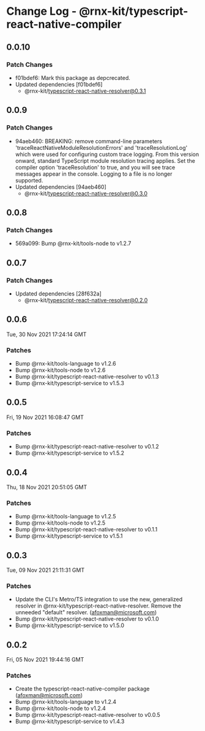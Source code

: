 # Change Log - @rnx-kit/typescript-react-native-compiler

## 0.0.10

### Patch Changes

- f01bdef6: Mark this package as depcrecated.
- Updated dependencies [f01bdef6]
  - @rnx-kit/typescript-react-native-resolver@0.3.1

## 0.0.9

### Patch Changes

- 94aeb460: BREAKING: remove command-line parameters
  'traceReactNativeModuleResolutionErrors' and 'traceResolutionLog' which were
  used for configuring custom trace logging. From this version onward, standard
  TypeScript module resolution tracing applies. Set the compiler option
  'traceResolution' to true, and you will see trace messages appear in the
  console. Logging to a file is no longer supported.
- Updated dependencies [94aeb460]
  - @rnx-kit/typescript-react-native-resolver@0.3.0

## 0.0.8

### Patch Changes

- 569a099: Bump @rnx-kit/tools-node to v1.2.7

## 0.0.7

### Patch Changes

- Updated dependencies [28f632a]
  - @rnx-kit/typescript-react-native-resolver@0.2.0

## 0.0.6

Tue, 30 Nov 2021 17:24:14 GMT

### Patches

- Bump @rnx-kit/tools-language to v1.2.6
- Bump @rnx-kit/tools-node to v1.2.6
- Bump @rnx-kit/typescript-react-native-resolver to v0.1.3
- Bump @rnx-kit/typescript-service to v1.5.3

## 0.0.5

Fri, 19 Nov 2021 16:08:47 GMT

### Patches

- Bump @rnx-kit/typescript-react-native-resolver to v0.1.2
- Bump @rnx-kit/typescript-service to v1.5.2

## 0.0.4

Thu, 18 Nov 2021 20:51:05 GMT

### Patches

- Bump @rnx-kit/tools-language to v1.2.5
- Bump @rnx-kit/tools-node to v1.2.5
- Bump @rnx-kit/typescript-react-native-resolver to v0.1.1
- Bump @rnx-kit/typescript-service to v1.5.1

## 0.0.3

Tue, 09 Nov 2021 21:11:31 GMT

### Patches

- Update the CLI's Metro/TS integration to use the new, generalized resolver in @rnx-kit/typescript-react-native-resolver. Remove the unneeded "default" resolver. (afoxman@microsoft.com)
- Bump @rnx-kit/typescript-react-native-resolver to v0.1.0
- Bump @rnx-kit/typescript-service to v1.5.0

## 0.0.2

Fri, 05 Nov 2021 19:44:16 GMT

### Patches

- Create the typescript-react-native-compiler package (afoxman@microsoft.com)
- Bump @rnx-kit/tools-language to v1.2.4
- Bump @rnx-kit/tools-node to v1.2.4
- Bump @rnx-kit/typescript-react-native-resolver to v0.0.5
- Bump @rnx-kit/typescript-service to v1.4.3
